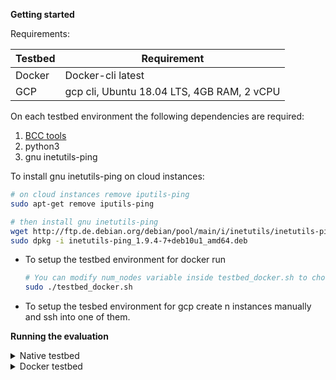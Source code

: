 **Getting started**

Requirements:

| Testbed | Requirement |
| ------ | ------ |
| Docker | Docker-cli latest |
| GCP | gcp cli, Ubuntu 18.04 LTS, 4GB RAM, 2 vCPU |

On each testbed environment the following dependencies are required:

1. [BCC tools](https://github.com/iovisor/bcc)
2. python3
3. gnu inetutils-ping

To install gnu inetutils-ping on cloud instances:

```bash
# on cloud instances remove iputils-ping
sudo apt-get remove iputils-ping

# then install gnu inetutils-ping
wget http://ftp.de.debian.org/debian/pool/main/i/inetutils/inetutils-ping_1.9.4-7+deb10u1_amd64.deb
sudo dpkg -i inetutils-ping_1.9.4-7+deb10u1_amd64.deb
```

- To setup the testbed environment for docker run

  ```bash
  # You can modify num_nodes variable inside testbed_docker.sh to choose how many container instances to create
  sudo ./testbed_docker.sh
  ```

- To setup the tesbed environment for gcp create n instances manually and ssh into one of them.


**Running the evaluation**

<details><summary>Native testbed</summary>

The results can be reproduced by following the steps:

1. get the local IP of your machine using ifconfig on linux or ipconfig on windows cmd for example.
2. get all IPs in local network using your machine's local IP. For example if your local IP is 192.168.178.xxx then call

```bash
./getIPs 192.168.178.
```

The output looks like:

```bash
user@hostmachine-Virtual-Machine:~/Desktop/rt_monitoring_system/eval_setup_2$ ./getIPs.sh 192.168.178.
192.168.178.90
192.168.178.1
192.168.178.91
192.168.178.92
192.168.178.84
.
.
```

3. Copy the local IPs of the target nodes inside ping_loop_setup2.sh and run it

```
./ping_loop_setup2.sh

host,latency
192.168.178.91,240.580
192.168.178.91,104.554
```

4. If you got similar output, then call ebpf_program_setup2.py and ping_loop_setup2.sh in separate terminals.

  pipe each output to a csv file.

  copy the target IPs to ebpf_program_setup2.py (the variable at the top of the code).

```
sudo python3 ./ebpf_program_setup2.py > ebpf_results_native.csv
```

```
./ping_loop_setup2.sh > ping_results_native.csv
```

5. Finally, plot the results by running

```
python3 plot_setup2.py
```

If you change the names of the csv files make sure to modify them inside plot_setup2.py too.
</details>


<details><summary>Docker testbed</summary>

The results can be reproduced by following the steps:

1. setup the testbed environment for docker run

  ```bash
  # You can modify num_nodes variable inside testbed_docker.sh to choose how many container instances to create
  sudo ./testbed_docker.sh
  ```

  An example output looks like:

  ```
  sudo ./testbed_docker.sh
  .
  .
  created 5 nodes. their IP addresses are:
  172.18.0.2 172.18.0.4 172.18.0.5 172.18.0.3 172.18.0.6
  please copy the IPs array above to ping_loop_setup2.sh
  ```


2. Copy the local IPs of the target nodes inside ping_loop_setup2.sh and run it

```
./ping_loop_setup2.sh

host,latency
172.18.0.2,240.580
172.18.0.3,104.554
```

  You can also modify the varial LOOP_END.

4. If you got similar output, then call ebpf_program_setup2.py and ping_loop_setup2.sh in separate terminals.

  pipe each output to a csv file.

  copy the target IPs to ebpf_program_setup2.py (the variable at the top of the code).

```
sudo python3 ./ebpf_program_setup2.py > ebpf_results_docker.csv
```

```
./ping_loop_setup2.sh > ping_results_docker.csv
```

5. Finally, plot the results by running

```
python3 plot_setup2.py
```

If you change the names of the csv files make sure to modify them inside plot_setup2.py too.
</details>


